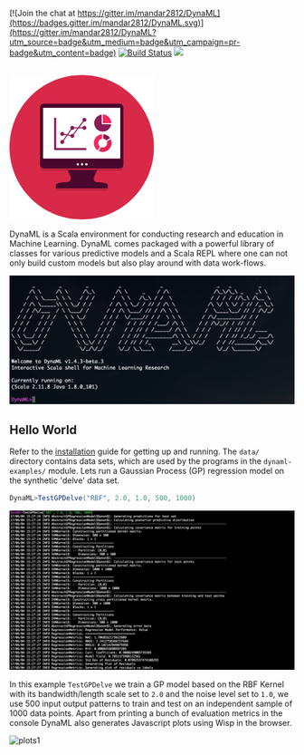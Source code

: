 [![Join the chat at https://gitter.im/mandar2812/DynaML](https://badges.gitter.im/mandar2812/DynaML.svg)](https://gitter.im/mandar2812/DynaML?utm_source=badge&utm_medium=badge&utm_campaign=pr-badge&utm_content=badge)
[![Build Status](https://travis-ci.org/transcendent-ai-labs/DynaML.svg?branch=master)](https://travis-ci.org/transcendent-ai-labs/DynaML)
[![](https://jitpack.io/v/mandar2812/DynaML.svg)](https://jitpack.io/#mandar2812/DynaML)


<br/>

<img src="images/dynaml_logo.png" alt="DynaML Logo" style="width: 256px;"/>

<br/>


DynaML is a Scala environment for conducting research and education in Machine Learning. DynaML comes packaged with a powerful library of classes for various predictive models and a Scala REPL where one can not only build custom models but also play around with data work-flows.

![dynaml](images/screenshot.png)

## Hello World

Refer to the [installation](installation/installation.md) guide for getting up and running. The `data/` directory contains data sets, which are used by the programs in the `dynaml-examples/` module. Lets run a Gaussian Process (GP) regression model on the synthetic 'delve' data set.

```scala
DynaML>TestGPDelve("RBF", 2.0, 1.0, 500, 1000)
```

![dynaml](images/screenshot-delve.png)

In this example `TestGPDelve` we train a GP model based on the RBF Kernel with its bandwidth/length scale set to `2.0` and the noise level set to `1.0`, we use 500 input output patterns to train and test on an independent sample of 1000 data points. Apart from printing a bunch of evaluation metrics in the console DynaML also generates Javascript plots using Wisp in the browser.

![plots1](https://cloud.githubusercontent.com/assets/1389553/13259040/ff9bfa84-da55-11e5-9325-f58a73ebf532.png)

